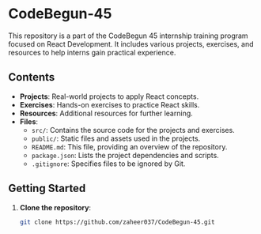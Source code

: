 # CodeBegun-45

This repository is a part of the CodeBegun 45 internship training program focused on React Development. It includes various projects, exercises, and resources to help interns gain practical experience.

## Contents

- **Projects**: Real-world projects to apply React concepts.
- **Exercises**: Hands-on exercises to practice React skills.
- **Resources**: Additional resources for further learning.
- **Files**: 
  - `src/`: Contains the source code for the projects and exercises.
  - `public/`: Static files and assets used in the projects.
  - `README.md`: This file, providing an overview of the repository.
  - `package.json`: Lists the project dependencies and scripts.
  - `.gitignore`: Specifies files to be ignored by Git.

## Getting Started

1. **Clone the repository**:
   ```bash
   git clone https://github.com/zaheer037/CodeBegun-45.git